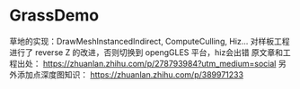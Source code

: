 # GrassDemo
草地的实现：DrawMeshInstancedIndirect, ComputeCulling, Hiz...
对样板工程进行了 reverse Z 的改进，否则切换到 opengGLES 平台，hiz会出错
原文章和工程出处：
https://zhuanlan.zhihu.com/p/278793984?utm_medium=social
另外添加点深度图知识：
https://zhuanlan.zhihu.com/p/389971233
